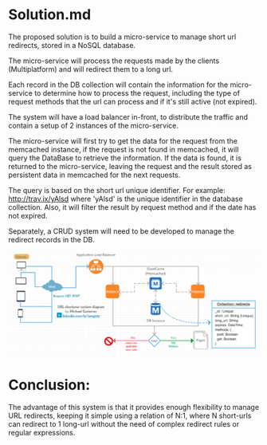 # Solution.md

The proposed solution is to build a micro-service to manage short url redirects, stored in a NoSQL database.

The micro-service will process the requests made by the clients (Multiplatform) and will redirect them to a long url.

Each record in the DB collection will contain the information for the micro-service to determine how to process the request, including the type of request methods that the url can process and if it's still active (not expired).

The system will have a load balancer in-front, to distribute the traffic and contain a setup of 2 instances of the micro-service.

The micro-service will first try to get the data for the request from the memcached instance, if the request is not found in memcached, it will query the DataBase to retrieve the information. If the data is found, it is returned to the micro-service, leaving the request and the result stored as persistent data in memcached for the next requests.

The query is based on the short url unique identifier. For example: http://trav.ix/yAlsd where 'yAlsd' is the unique identifier in the database collection. Also, it will filter the result by request method and if the date has not expired.

Separately, a CRUD system will need to be developed to manage the redirect records in the DB.

![](url-shortener-system-diagram.png)

# Conclusion:
The advantage of this system is that it provides enough flexibility to manage URL redirects, keeping it simple using a relation of N:1, where N short-urls can redirect to 1 long-url without the need of complex redirect rules or regular expressions.
